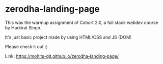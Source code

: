 # zerodha-landing-page
 
This was the warmup assignment of Cohort 2.0, a full stack webdev course by Harkirat Singh. 
 
It's just basic project made by using HTML/CSS and JS (DOM)
 
Please check it out :)
 
Link: https://mohits-git.github.io/zerodha-landing-page/
